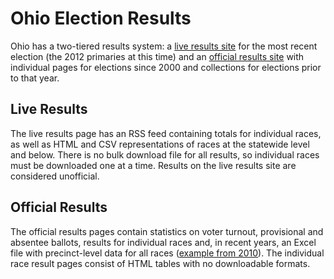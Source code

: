 Ohio Election Results
================================

Ohio has a two-tiered results system: a [live results site](http://vote.sos.state.oh.us/pls/enrpublic/f?p=130:MYRESULTS:0) for the most recent election (the 2012 primaries at this time) and an [official results site](http://www.sos.state.oh.us/sos/elections/Research/electResultsMain.aspx) with individual pages for elections since 2000 and collections for elections prior to that year.

Live Results
-------------------------

The live results page has an RSS feed containing totals for individual races, as well as HTML and CSV representations of races at the statewide level and below. There is no bulk download file for all results, so individual races must be downloaded one at a time. Results on the live results site are considered unofficial.

Official Results
-------------------------

The official results pages contain statistics on voter turnout, provisional and absentee ballots, results for individual races and, in recent years, an Excel file with precinct-level data for all races ([example from 2010](http://www.sos.state.oh.us/sos/elections/Research/electResultsMain/2010results/2010precincts.aspx)). The individual race result pages consist of HTML tables with no downloadable formats.